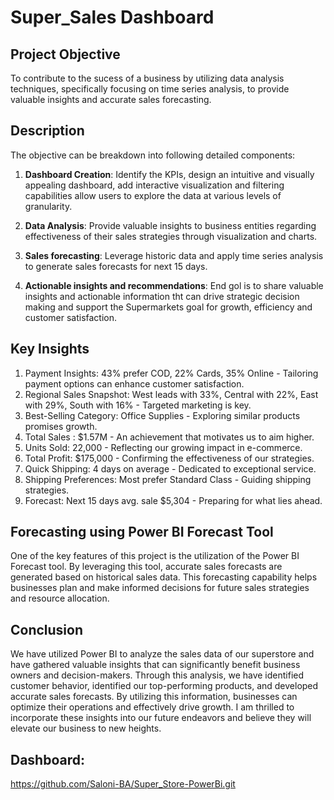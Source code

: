# Super_Sales Dashboard

## Project Objective

To contribute to the sucess of a business by utilizing data analysis techniques, specifically focusing on time series analysis, to provide valuable insights and accurate sales forecasting.

## Description

The objective can be breakdown into following detailed components:

1. **Dashboard Creation**: Identify the KPIs, design an intuitive and visually appealing dashboard, add interactive visualization and filtering capabilities allow users to explore the data at various levels of granularity.

2. **Data Analysis**: Provide valuable insights to business entities regarding effectiveness of their sales strategies through visualization and charts.

3. **Sales forecasting**: Leverage historic data and apply time series analysis to generate sales forecasts for next 15 days.

4. **Actionable insights and recommendations**: End gol is to share valuable insights and actionable information tht can drive strategic decision making and support the Supermarkets goal for growth, efficiency and customer satisfaction. 

## Key Insights

1. Payment Insights: 43% prefer COD, 22% Cards, 35% Online - Tailoring payment options can enhance customer satisfaction.
2. Regional Sales Snapshot: West leads with 33%, Central with 22%, East with 29%, South with 16% - Targeted marketing is key.
3. Best-Selling Category: Office Supplies - Exploring similar products promises growth.
4. Total Sales : $1.57M - An achievement that motivates us to aim higher.
5. Units Sold: 22,000 - Reflecting our growing impact in e-commerce.
6. Total Profit: $175,000 - Confirming the effectiveness of our strategies.
7. Quick Shipping: 4 days on average - Dedicated to exceptional service.
8. Shipping Preferences: Most prefer Standard Class - Guiding shipping strategies.
9. Forecast: Next 15 days avg. sale $5,304 - Preparing for what lies ahead.

## Forecasting using Power BI Forecast Tool

One of the key features of this project is the utilization of the Power BI Forecast tool. By leveraging this tool, accurate sales forecasts are generated based on historical sales data. This forecasting capability helps businesses plan and make informed decisions for future sales strategies and resource allocation.

## Conclusion

We have utilized Power BI to analyze the sales data of our superstore and have gathered valuable insights that can significantly benefit business owners and decision-makers. Through this analysis, we have identified customer behavior, identified our top-performing products, and developed accurate sales forecasts. By utilizing this information, businesses can optimize their operations and effectively drive growth. I am thrilled to incorporate these insights into our future endeavors and believe they will elevate our business to new heights.


## Dashboard:
 https://github.com/Saloni-BA/Super_Store-PowerBi.git
